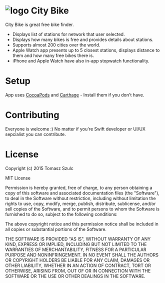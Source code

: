 # ![logo](https://raw.githubusercontent.com/tomkowz/citybike-app/master/Assets/app-store/icon-29.png?token=ACMkyRSSrsQYbbIayys89cR8ZnXR0Pddks5VoI5xwA%3D%3D) City Bike
City Bike is great free bike finder.

- Displays list of stations for network that user selected. 
- Displays how many bikes is free and provides details about stations. 
- Supports almost 200 cities over the world.
- Apple Watch app presents up to 5 closest stations, displays distance to them and how many free bikes there is.
- iPhone and Apple Watch have also in-app stopwatch functionality.

# Setup
App uses [CocoaPods](https://cocoapods.org) and [Carthage](https://github.com/Carthage/Carthage) - Install them if you don't have.

# Contributing
Everyone is welcome :) No matter if you're Swift developer or UI/UX sepcialist you can contribute.

# License

Copyright (c) 2015 Tomasz Szulc

MIT License

Permission is hereby granted, free of charge, to any person obtaining
a copy of this software and associated documentation files (the
"Software"), to deal in the Software without restriction, including
without limitation the rights to use, copy, modify, merge, publish,
distribute, sublicense, and/or sell copies of the Software, and to
permit persons to whom the Software is furnished to do so, subject to
the following conditions:

The above copyright notice and this permission notice shall be
included in all copies or substantial portions of the Software.

THE SOFTWARE IS PROVIDED "AS IS", WITHOUT WARRANTY OF ANY KIND,
EXPRESS OR IMPLIED, INCLUDING BUT NOT LIMITED TO THE WARRANTIES OF
MERCHANTABILITY, FITNESS FOR A PARTICULAR PURPOSE AND
NONINFRINGEMENT. IN NO EVENT SHALL THE AUTHORS OR COPYRIGHT HOLDERS BE
LIABLE FOR ANY CLAIM, DAMAGES OR OTHER LIABILITY, WHETHER IN AN ACTION
OF CONTRACT, TORT OR OTHERWISE, ARISING FROM, OUT OF OR IN CONNECTION
WITH THE SOFTWARE OR THE USE OR OTHER DEALINGS IN THE SOFTWARE.

